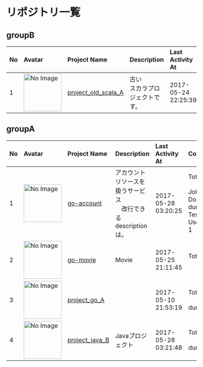# リポジトリ一覧

## groupB

| No | Avatar | Project Name | Description | Last Activity At | Commit Users |
| :--- | :--- | :--- | :--- | :--- | :--- |
| 1 | <img src="" alt="No Image" width="100"> | [project_old_scala_A](http://localhost:10080/groupB/project_old_scala_A) | 古い<br>スカラプロジェクトです。<br> | 2017-05-24 22:25:39 | TotalCount: 0<br><br> |

## groupA

| No | Avatar | Project Name | Description | Last Activity At | Commit Users |
| :--- | :--- | :--- | :--- | :--- | :--- |
| 1 | <img src="" alt="No Image" width="100"> | [go-account](http://localhost:10080/groupA/go-account) | アカウントリソースを扱うサービス<br>　改行できる<br>descriptionは。<br> | 2017-05-28 03:20:25 | TotalCount: 6<br><br>John Doe(johndoe@example.com): 3<br>dummy(dummy@gmail.com): 2<br>Test User(xxxxxxxxxxxxx@gmail.com): 1<br> |
| 2 | <img src="http://localhost:10080/uploads/project/avatar/5/free-photo-cat-11.jpg" alt="No Image" width="100"> | [go-movie](http://localhost:10080/groupA/go-movie) | Movie<br> | 2017-05-25 21:11:45 | TotalCount: 0<br><br> |
| 3 | <img src="" alt="No Image" width="100"> | [project_go_A](http://localhost:10080/groupA/project_go_A) | <br> | 2017-05-10 21:53:19 | TotalCount: 1<br><br>dummy(dummy@gmail.com): 1<br> |
| 4 | <img src="http://localhost:10080/uploads/project/avatar/2/pc.png" alt="No Image" width="100"> | [project_java_B](http://localhost:10080/groupA/project_java_B) | Javaプロジェクト<br> | 2017-05-28 03:21:48 | TotalCount: 1<br><br>dummy(dummy@gmail.com): 1<br> |

